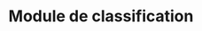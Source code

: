---
id: classifier-module
title: Module de classification
sidebar_label: Classification (module)
---